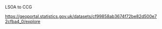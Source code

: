LSOA to CCG

https://geoportal.statistics.gov.uk/datasets/cf99858ab3674f72be82d500e72cfba4_0/explore
